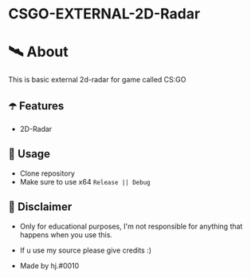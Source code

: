 # CSGO-EXTERNAL-2D-Radar

# 🛰 About
This is basic external 2d-radar for game called CS:GO

## ☂️ Features
- 2D-Radar

## 🌠 Usage
- Clone repository
- Make sure to use x64 `Release || Debug`

## 🗿 Disclaimer
- Only for educational purposes, I'm not responsible for anything that happens when you use this.

- If u use my source please give credits :)

- Made by hj.#0010
